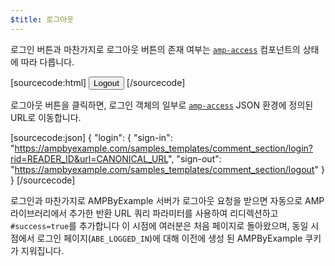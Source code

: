 ```yaml
---
$title: 로그아웃
---
```


로그인 버튼과 마찬가지로 로그아웃 버튼의 존재 여부는 [`amp-access`](../../../../documentation/components/reference/amp-access.md) 컴포넌트의 상태에 따라 다릅니다.

[sourcecode:html]
<button amp-access="loggedIn" amp-access-hide tabindex="0" on="tap:amp-access.login-sign-out" class="button-primary comment-button">Logout</button>
[/sourcecode]

로그아웃 버튼을 클릭하면, 로그인 객체의 일부로 [`amp-access`](../../../../documentation/components/reference/amp-access.md) JSON 환경에 정의된 URL로 이동합니다.

[sourcecode:json]
{
"login": {
"sign-in": "https://ampbyexample.com/samples_templates/comment_section/login?rid=READER_ID&url=CANONICAL_URL",
"sign-out": "https://ampbyexample.com/samples_templates/comment_section/logout"
}
}
[/sourcecode]

로그인과 마찬가지로 AMPByExample 서버가 로그아웃 요청을 받으면 자동으로 AMP 라이브러리에서 추가한 반환 URL 쿼리 파라미터를 사용하여 리디렉션하고 `#success=true`를 추가합니다
이 시점에 여러분은 처음 페이지로 돌아왔으며, 동일 시점에서 로그인 페이지(`ABE_LOGGED_IN`)에 대해 이전에 생성 된 AMPByExample 쿠키가 지워집니다.

